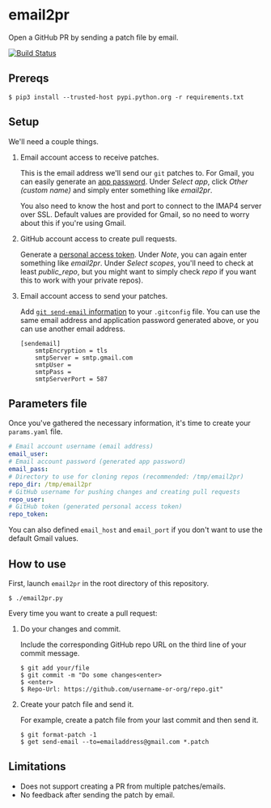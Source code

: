 # email2pr

Open a GitHub PR by sending a patch file by email.

[![Build Status](https://travis-ci.org/christophebedard/email2pr.svg?branch=master)](https://travis-ci.org/christophebedard/email2pr)

## Prereqs

```shell
$ pip3 install --trusted-host pypi.python.org -r requirements.txt
```

## Setup

We'll need a couple things.

1. Email account access to receive patches.

    This is the email address we'll send our `git` patches to. For Gmail, you can easily generate an [app password](https://myaccount.google.com/apppasswords). Under *Select app*, click *Other (custom name)* and simply enter something like *email2pr*.

    You also need to know the host and port to connect to the IMAP4 server over SSL. Default values are provided for Gmail, so no need to worry about this if you're using Gmail.

2. GitHub account access to create pull requests.

    Generate a [personal access token](https://github.com/settings/tokens). Under *Note*, you can again enter something like *email2pr*. Under *Select scopes*, you'll need to check at least *public_repo*, but you might want to simply check *repo* if you want this to work with your private repos).

3. Email account access to send your patches.

    Add [`git send-email` information](https://git-scm.com/docs/git-send-email#_examples) to your `.gitconfig` file. You can use the same email address and application password generated above, or you can use another email address.
    ```
    [sendemail]
        smtpEncryption = tls
        smtpServer = smtp.gmail.com
        smtpUser = 
        smtpPass = 
        smtpServerPort = 587
    ```

## Parameters file

Once you've gathered the necessary information, it's time to create your `params.yaml` file.

```yaml
# Email account username (email address)
email_user:
# Email account password (generated app password)
email_pass:
# Directory to use for cloning repos (recommended: /tmp/email2pr)
repo_dir: /tmp/email2pr
# GitHub username for pushing changes and creating pull requests
repo_user:
# GitHub token (generated personal access token)
repo_token:
```

You can also defined `email_host` and `email_port` if you don't want to use the default Gmail values.

## How to use

First, launch `email2pr` in the root directory of this repository.
```shell
$ ./email2pr.py
```

Every time you want to create a pull request:

1. Do your changes and commit.

    Include the corresponding GitHub repo URL on the third line of your commit message.

    ```shell
    $ git add your/file
    $ git commit -m "Do some changes<enter>
    $ <enter>
    $ Repo-Url: https://github.com/username-or-org/repo.git"
    ```

2. Create your patch file and send it.

    For example, create a patch file from your last commit and then send it.
    ```shell
    $ git format-patch -1
    $ get send-email --to=emailaddress@gmail.com *.patch
    ```

## Limitations

* Does not support creating a PR from multiple patches/emails.
* No feedback after sending the patch by email.

